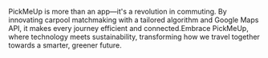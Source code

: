PickMeUp is more than an app—it's a revolution in
                                  commuting. By innovating carpool matchmaking
                                  with a tailored algorithm and Google Maps API,
                                  it makes every journey efficient and
                                  connected.Embrace PickMeUp, where technology
                                  meets sustainability, transforming how we
                                  travel together towards a smarter, greener
                                  future.
